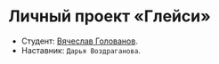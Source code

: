 # Личный проект «Глейси»

* Студент: [Вячеслав Голованов](https://up.htmlacademy.ru/htmlcss/29/user/657705).
* Наставник: `Дарья Воздраганова`.
